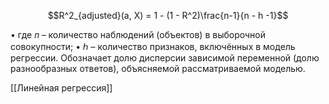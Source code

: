 $$R^2_{adjusted}(a, X) = 1 - (1 - R^2)\frac{n-1}{n - h -1}$$

• где 𝑛 – количество наблюдений (объектов) в выборочной совокупности;
• ℎ – количество признаков, включённых в модель регрессии. Обозначает долю дисперсии зависимой переменной (долю разнообразных ответов), объясняемой рассматриваемой моделью.

[[Линейная регрессия]]